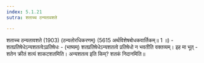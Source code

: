 ```yaml
---
index: 5.1.21
sutra: शताच्च ठन्यतावशते

---
```

शताच्च ठन्यतावशते (1903) (ठन्यतोरधिकरणम्) (5615 अर्थविशेषबोधकवार्तिकम्॥ 1 ॥) - शतप्रतिषेधेऽन्यशतत्वेऽप्रतिषेधः - (भाष्यम्) शतप्रतिषेधेऽन्यशतत्वे प्रतिषेधो न भवतीति वक्तव्यम्। इह मा भूत् - शतेन क्रीतं शत्यं शाकटशतमिति। अन्यशतत्व इति किम्? शतकं निदानमिति॥